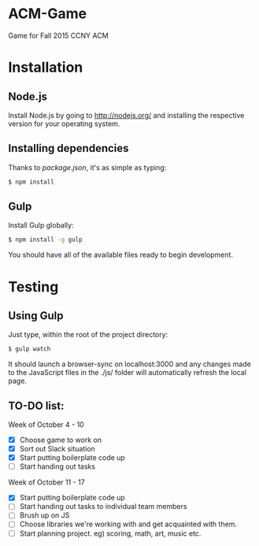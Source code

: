 # ACM-Game
Game for Fall 2015 CCNY ACM

# Installation
## Node.js
Install Node.js by going to http://nodejs.org/ and installing the respective version for your operating system.

## Installing dependencies
Thanks to *package.json*, it's as simple as typing:
```sh
$ npm install
```

## Gulp
Install Gulp globally:

```sh
$ npm install -g gulp
```

You should have all of the available files ready to begin development.

# Testing
## Using Gulp
Just type, within the root of the project directory:
```sh
$ gulp watch
```
It should launch a browser-sync on localhost:3000 and any changes made to the JavaScript files in the ./js/ folder will automatically refresh the local page.

TO-DO list:
-----------
Week of October 4 - 10

* [x] Choose game to work on
* [x] Sort out Slack situation
* [x] Start putting boilerplate code up
* [ ] Start handing out tasks

Week of October 11 - 17

* [x] Start putting boilerplate code up
* [ ] Start handing out tasks to individual team members
* [ ] Brush up on JS
* [ ] Choose libraries we're working with and get acquainted with them.
* [ ] Start planning project. eg) scoring, math, art, music etc.

